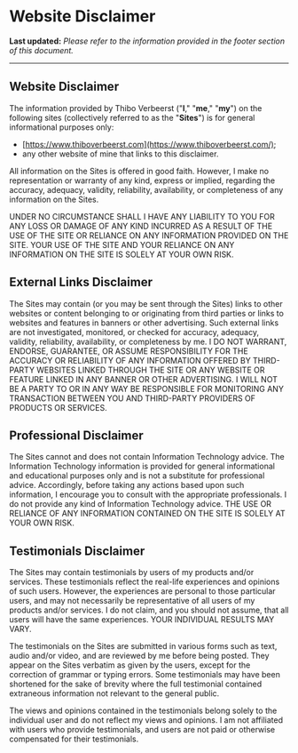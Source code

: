 # Website Disclaimer

**Last updated:** _Please refer to the information provided in the footer section of this document._

***

## Website Disclaimer

The information provided by Thibo Verbeerst ("**I**," "**me**," "**my**") on the following sites (collectively referred to as the "**Sites**") is for general informational purposes only:

* [https://www.thiboverbeerst.com](https://www.thiboverbeerst.com/);
* any other website of mine that links to this disclaimer.

All information on the Sites is offered in good faith. However, I make no representation or warranty of any kind, express or implied, regarding the accuracy, adequacy, validity, reliability, availability, or completeness of any information on the Sites.

UNDER NO CIRCUMSTANCE SHALL I HAVE ANY LIABILITY TO YOU FOR ANY LOSS OR DAMAGE OF ANY KIND INCURRED AS A RESULT OF THE USE OF THE SITE OR RELIANCE ON ANY INFORMATION PROVIDED ON THE SITE. YOUR USE OF THE SITE AND YOUR RELIANCE ON ANY INFORMATION ON THE SITE IS SOLELY AT YOUR OWN RISK.

## External Links Disclaimer

The Sites may contain (or you may be sent through the Sites) links to other websites or content belonging to or originating from third parties or links to websites and features in banners or other advertising. Such external links are not investigated, monitored, or checked for accuracy, adequacy, validity, reliability, availability, or completeness by me. I DO NOT WARRANT, ENDORSE, GUARANTEE, OR ASSUME RESPONSIBILITY FOR THE ACCURACY OR RELIABILITY OF ANY INFORMATION OFFERED BY THIRD-PARTY WEBSITES LINKED THROUGH THE SITE OR ANY WEBSITE OR FEATURE LINKED IN ANY BANNER OR OTHER ADVERTISING. I WILL NOT BE A PARTY TO OR IN ANY WAY BE RESPONSIBLE FOR MONITORING ANY TRANSACTION BETWEEN YOU AND THIRD-PARTY PROVIDERS OF PRODUCTS OR SERVICES.

## Professional Disclaimer

The Sites cannot and does not contain Information Technology advice. The Information Technology information is provided for general informational and educational purposes only and is not a substitute for professional advice. Accordingly, before taking any actions based upon such information, I encourage you to consult with the appropriate professionals. I do not provide any kind of Information Technology advice. THE USE OR RELIANCE OF ANY INFORMATION CONTAINED ON THE SITE IS SOLELY AT YOUR OWN RISK.

## Testimonials Disclaimer

The Sites may contain testimonials by users of my products and/or services. These testimonials reflect the real-life experiences and opinions of such users. However, the experiences are personal to those particular users, and may not necessarily be representative of all users of my products and/or services. I do not claim, and you should not assume, that all users will have the same experiences. YOUR INDIVIDUAL RESULTS MAY VARY.

The testimonials on the Sites are submitted in various forms such as text, audio and/or video, and are reviewed by me before being posted. They appear on the Sites verbatim as given by the users, except for the correction of grammar or typing errors. Some testimonials may have been shortened for the sake of brevity where the full testimonial contained extraneous information not relevant to the general public.

The views and opinions contained in the testimonials belong solely to the individual user and do not reflect my views and opinions. I am not affiliated with users who provide testimonials, and users are not paid or otherwise compensated for their testimonials.
